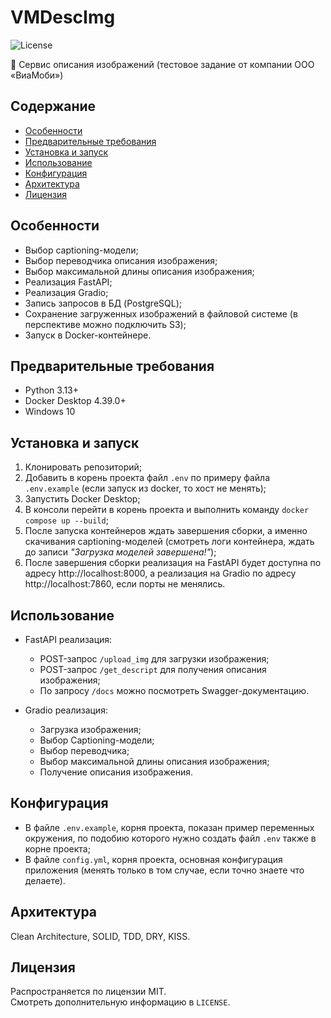 # VMDescImg
![License](https://img.shields.io/github/license/Notikay/NBStorage)

💬 Сервис описания изображений (тестовое задание от компании ООО «ВиаМоби»)

## Содержание
- [Особенности](#особенности)
- [Предварительные требования](#предварительные-требования)
- [Установка и запуск](#установка-и-запуск)
- [Использование](#использование)
- [Конфигурация](#конфигурация)
- [Архитектура](#архитектура)
- [Лицензия](#лицензия)

## Особенности
- Выбор captioning-модели;
- Выбор переводчика описания изображения;
- Выбор максимальной длины описания изображения;
- Реализация FastAPI;
- Реализация Gradio;
- Запись запросов в БД (PostgreSQL);
- Сохранение загруженных изображений в файловой системе (в перспективе можно подключить S3);
- Запуск в Docker-контейнере.

## Предварительные требования
- Python 3.13+
- Docker Desktop 4.39.0+
- Windows 10

## Установка и запуск
1. Клонировать репозиторий;
2. Добавить в корень проекта файл `.env` по примеру файла `.env.example` (если запуск из docker, то хост не менять);
3. Запустить Docker Desktop;
4. В консоли перейти в корень проекта и выполнить команду `docker compose up --build`;
5. После запуска контейнеров ждать завершения сборки, а именно скачивания captioning-моделей (смотреть логи контейнера, ждать до записи *"Загрузка моделей завершена!"*);
6. После завершения сборки реализация на FastAPI будет доступна по адресу http://localhost:8000, а реализация на Gradio по адресу http://localhost:7860, если порты не менялись.

## Использование
- FastAPI реализация:
  - POST-запрос `/upload_img` для загрузки изображения;
  - POST-запрос `/get_descript` для получения описания изображения;
  - По запросу `/docs` можно посмотреть Swagger-документацию.

- Gradio реализация:
  - Загрузка изображения;
  - Выбор Captioning-модели;
  - Выбор переводчика;
  - Выбор максимальной длины описания изображения;
  - Получение описания изображения.

## Конфигурация
- В файле `.env.example`, корня проекта, показан пример переменных окружения, по подобию которого нужно создать файл `.env` также в корне проекта;
- В файле `config.yml`, корня проекта, основная конфигурация приложения (менять только в том случае, если точно знаете что делаете).

## Архитектура
Clean Architecture, SOLID, TDD, DRY, KISS.

## Лицензия
Распространяется по лицензии MIT. \
Смотреть дополнительную информацию в `LICENSE`.
